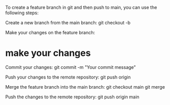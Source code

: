 To create a feature branch in git and then push to main, you can use the following steps:

Create a new branch from the main branch:
git checkout -b <feature-branch>

Make your changes on the feature branch:
# make your changes

Commit your changes:
git commit -m "Your commit message"

Push your changes to the remote repository:
git push origin <feature-branch>

Merge the feature branch into the main branch:
git checkout main
git merge <feature-branch>

Push the changes to the remote repository:
git push origin main